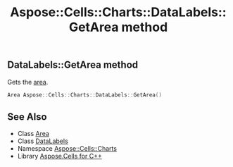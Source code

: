 ﻿---
title: Aspose::Cells::Charts::DataLabels::GetArea method
linktitle: GetArea
second_title: Aspose.Cells for C++ API Reference
description: 'Aspose::Cells::Charts::DataLabels::GetArea method. Gets the area in C++.'
type: docs
weight: 700
url: /cpp/aspose.cells.charts/datalabels/getarea/
---
## DataLabels::GetArea method


Gets the [area](../).

```cpp
Area Aspose::Cells::Charts::DataLabels::GetArea()
```

## See Also

* Class [Area](../../../aspose.cells.drawing/area/)
* Class [DataLabels](../)
* Namespace [Aspose::Cells::Charts](../../)
* Library [Aspose.Cells for C++](../../../)
